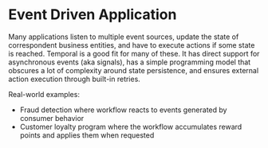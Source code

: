 # Event Driven Application

Many applications listen to multiple event sources, update the state of correspondent business entities,
and have to execute actions if some state is reached.
Temporal is a good fit for many of these. It has direct support for asynchronous events (aka signals),
has a simple programming model that obscures a lot of complexity
around state persistence, and ensures external action execution through built-in retries.

Real-world examples:

* Fraud detection where workflow reacts to events generated by consumer behavior
* Customer loyalty program where the workflow accumulates reward points and applies them when requested
